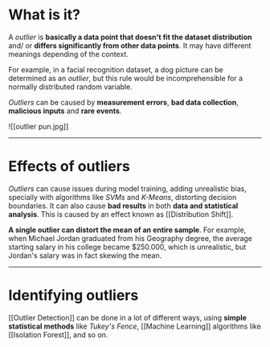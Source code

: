 # What is it?

A *outlier* is **basically a data point that doesn't fit the dataset distribution** and/ or **differs significantly from other data points**. It may have different meanings depending of the context.

For example, in a facial recognition dataset, a dog picture can be determined as an *outlier*, 
but this rule would be incomprehensible for a normally distributed random variable.

*Outliers* can be caused by **measurement errors**, **bad data collection**, **malicious inputs** and **rare events**.

![[outlier pun.jpg]]
___
# Effects of outliers

*Outliers* can cause issues during model training, adding unrealistic bias, specially with algorithms like *SVMs* and *K-Means*, distorting decision boundaries. It can also cause **bad results** in both **data and statistical analysis**. This is caused by an effect known as [[Distribution Shift]].

**A single outlier can distort the mean of an entire sample**. For example, when Michael Jordan graduated from his Geography degree, the average starting salary in his college became $250.000, which is unrealistic, but Jordan's salary was in fact skewing the mean.
___
# Identifying outliers

[[Outlier Detection]] can be done in a lot of different ways, using **simple statistical methods** like *Tukey's Fence*, [[Machine Learning]] algorithms like [[Isolation Forest]], and so on. 
